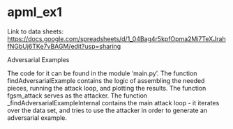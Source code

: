 # apml_ex1

Link to data sheets: https://docs.google.com/spreadsheets/d/1_04Bag4r5kpfOpma2Mi7TeXJrahfNGbUj6TKe7vBAGM/edit?usp=sharing



Adversarial Examples

The code for it can be found in the module ‘main.py’.
The function findAdversarialExample contains the logic of assembling the needed pieces, running the attack loop, and plotting the results.
The function fgsm_attack serves as the attacker.
The function _findAdversarialExampleInternal contains the main attack loop - it iterates over the data set, and tries to use the attacker in order to generate an adversarial example.

